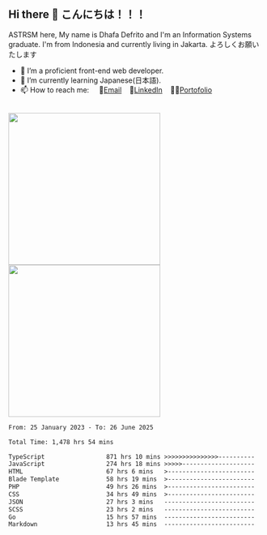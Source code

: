 ## Hi there 👋 こんにちは！！！
ASTRSM here, My name is Dhafa Defrito and I'm an Information Systems graduate. I'm from Indonesia and currently living in Jakarta. よろしくお願いたします

- 🔭 I’m a proficient front-end web developer.
- 🌱 I’m currently learning Japanese(日本語).
- 📫 How to reach me: &nbsp;&nbsp;&nbsp;&nbsp;📧[Email](ddefrito@gmail.com)&nbsp;&nbsp;&nbsp;&nbsp;💼[LinkedIn](https://www.linkedin.com/in/dhafad)&nbsp;&nbsp;&nbsp;&nbsp;👨‍🎨[Portofolio](https://ddefrito.vercel.app/)

<br>

<div align="left">
  <img src="https://media1.tenor.com/m/F96DSPtSiSgAAAAd/isekaijoucho-kamitsubaki.gif" height="300" />
	<a href="https://last.fm/user/nerumaeni"><img src="https://lastfm-recently-played.vercel.app/api?user=nerumaeni&count=5" height="300" /></a>
</div=

<!--START_SECTION:waka-->

```txt
From: 25 January 2023 - To: 26 June 2025

Total Time: 1,478 hrs 54 mins

TypeScript                 871 hrs 10 mins >>>>>>>>>>>>>>>----------   58.91 %
JavaScript                 274 hrs 18 mins >>>>>--------------------   18.55 %
HTML                       67 hrs 6 mins   >------------------------   04.54 %
Blade Template             58 hrs 19 mins  >------------------------   03.94 %
PHP                        49 hrs 26 mins  >------------------------   03.34 %
CSS                        34 hrs 49 mins  >------------------------   02.35 %
JSON                       27 hrs 3 mins   -------------------------   01.83 %
SCSS                       23 hrs 2 mins   -------------------------   01.56 %
Go                         15 hrs 57 mins  -------------------------   01.08 %
Markdown                   13 hrs 45 mins  -------------------------   00.93 %
```

<!--END_SECTION:waka-->
